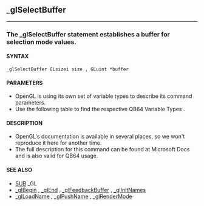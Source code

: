 ## _glSelectBuffer
---

### The _glSelectBuffer statement establishes a buffer for selection mode values.

#### SYNTAX

`_glSelectBuffer GLsizei size , GLuint *buffer`

#### PARAMETERS
* OpenGL is using its own set of variable types to describe its command parameters.
* Use the following table to find the respective QB64 Variable Types .


#### DESCRIPTION
* OpenGL's documentation is available in several places, so we won't reproduce it here for another time.
* The full description for this command can be found at Microsoft Docs and is also valid for QB64 usage.


#### SEE ALSO
* [SUB](./SUB.md) _GL
* [_glBegin](./_glBegin.md) , [_glEnd](./_glEnd.md) , [_glFeedbackBuffer](./_glFeedbackBuffer.md) , [_glInitNames](./_glInitNames.md)
* [_glLoadName](./_glLoadName.md) , [_glPushName](./_glPushName.md) , [_glRenderMode](./_glRenderMode.md)
